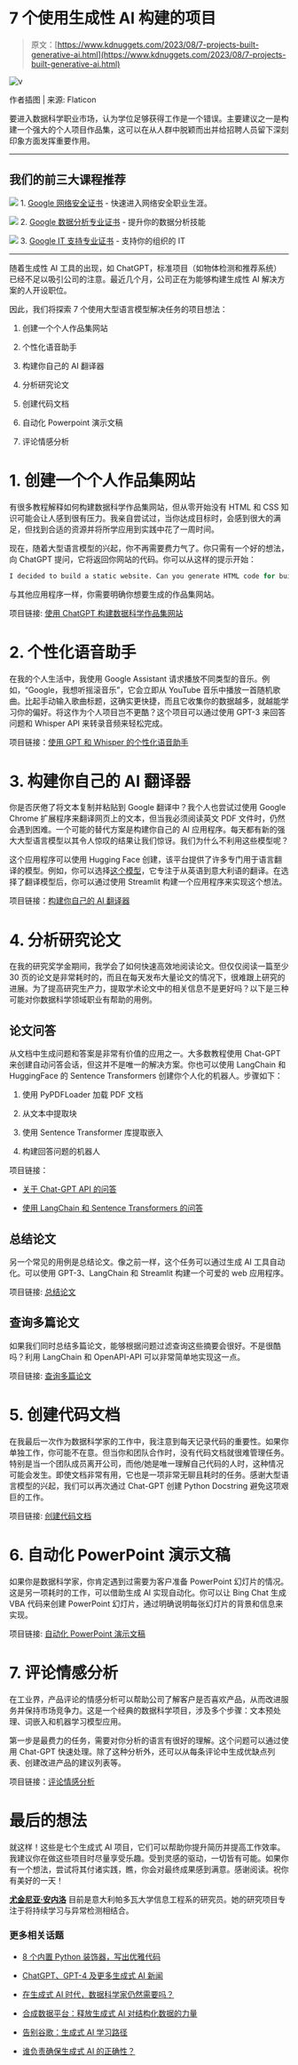 # 7 个使用生成性 AI 构建的项目

> 原文：[https://www.kdnuggets.com/2023/08/7-projects-built-generative-ai.html](https://www.kdnuggets.com/2023/08/7-projects-built-generative-ai.html)

![v](../Images/c68cb4ab73503ae4fcb15895e171f94a.png)

作者插图 | 来源: Flaticon

要进入数据科学职业市场，认为学位足够获得工作是一个错误。主要建议之一是构建一个强大的个人项目作品集，这可以在从人群中脱颖而出并给招聘人员留下深刻印象方面发挥重要作用。

* * *

## 我们的前三大课程推荐

![](../Images/0244c01ba9267c002ef39d4907e0b8fb.png) 1\. [Google 网络安全证书](https://www.kdnuggets.com/google-cybersecurity) - 快速进入网络安全职业生涯。

![](../Images/e225c49c3c91745821c8c0368bf04711.png) 2\. [Google 数据分析专业证书](https://www.kdnuggets.com/google-data-analytics) - 提升你的数据分析技能

![](../Images/0244c01ba9267c002ef39d4907e0b8fb.png) 3\. [Google IT 支持专业证书](https://www.kdnuggets.com/google-itsupport) - 支持你的组织的 IT

* * *

随着生成性 AI 工具的出现，如 ChatGPT，标准项目（如物体检测和推荐系统）已经不足以吸引公司的注意。最近几个月，公司正在为能够构建生成性 AI 解决方案的人开设职位。

因此，我们将探索 7 个使用大型语言模型解决任务的项目想法：

1.  创建一个个人作品集网站

1.  个性化语音助手

1.  构建你自己的 AI 翻译器

1.  分析研究论文

1.  创建代码文档

1.  自动化 Powerpoint 演示文稿

1.  评论情感分析

# 1\. 创建一个个人作品集网站

有很多教程解释如何构建数据科学作品集网站，但从零开始没有 HTML 和 CSS 知识可能会让人感到很有压力。我亲自尝试过，当你达成目标时，会感到很大的满足，但找到合适的资源并将所学应用到实践中花了一周时间。

现在，随着大型语言模型的兴起，你不再需要费力气了。你只需有一个好的想法，向 ChatGPT 提问，它将返回你网站的代码。你可以从这样的提示开始：

```py
I decided to build a static website. Can you generate HTML code for building the website? Moreover, I need to have three pages: a page with my name and a short presentation, a page with my data science projects and a page with my work experience. In addition to these pages, I want a vertical navigation menu at the left to move from a page to the other.
```

与其他应用程序一样，你需要明确你想要生成的作品集网站。

项目链接: [使用 ChatGPT 构建数据科学作品集网站](https://medium.com/towards-data-science/how-to-build-a-data-science-portfolio-website-with-chatgpt-e57d29badf7f)

# 2\. 个性化语音助手

在我的个人生活中，我使用 Google Assistant 请求播放不同类型的音乐。例如，“Google，我想听摇滚音乐”，它会立即从 YouTube 音乐中播放一首随机歌曲。比起手动输入歌曲标题，这确实更快捷，而且它收集你的数据越多，就越能学习你的偏好。将这作为个人项目岂不更酷？这个项目可以通过使用 GPT-3 来回答问题和 Whisper API 来转录音频来轻松完成。

项目链接：[使用 GPT 和 Whisper 的个性化语音助手](https://github.com/reese3222/nanoassistant)

# 3\. 构建你自己的 AI 翻译器

你是否厌倦了将文本复制并粘贴到 Google 翻译中？我个人也尝试过使用 Google Chrome 扩展程序来翻译网页上的文本，但当我必须阅读英文 PDF 文件时，仍然会遇到困难。一个可能的替代方案是构建你自己的 AI 应用程序。每天都有新的强大大型语言模型以其令人惊叹的结果让我们惊讶。我们为什么不利用这些模型呢？

这个应用程序可以使用 Hugging Face 创建，该平台提供了许多专门用于语言翻译的模型。例如，你可以选择[这个模型](https://huggingface.co/Helsinki-NLP/opus-mt-en-it/tree/main)，它专注于从英语到意大利语的翻译。在选择了翻译模型后，你可以通过使用 Streamlit 构建一个应用程序来实现这个想法。

项目链接：[构建你自己的 AI 翻译器](https://artificialcorner.com/stop-using-google-translator-build-your-own-ai-application-ea8d3a896ff2)

# 4\. 分析研究论文

在我的研究奖学金期间，我学会了如何快速高效地阅读论文。但仅仅阅读一篇至少 30 页的论文是非常耗时的，而且在每天发布大量论文的情况下，很难跟上研究的进展。为了提高研究生产力，提取学术论文中的相关信息不是更好吗？以下是三种可能对你数据科学领域职业有帮助的用例。

## 论文问答

从文档中生成问题和答案是非常有价值的应用之一。大多数教程使用 Chat-GPT 来创建自动问答会话，但这并不是唯一的解决方案。你也可以使用 LangChain 和 HuggingFace 的 Sentence Transformers 创建你个人化的机器人。步骤如下：

1.  使用 PyPDFLoader 加载 PDF 文档

1.  从文本中提取块

1.  使用 Sentence Transformer 库提取嵌入

1.  构建回答问题的机器人

项目链接：

+   [关于 Chat-GPT API 的问答](https://betterprogramming.pub/building-a-question-answer-bot-with-langchain-vicuna-and-sentence-transformers-b7f80428eadc)

+   [使用 LangChain 和 Sentence Transformers 的问答](https://betterprogramming.pub/building-a-question-answer-bot-with-langchain-vicuna-and-sentence-transformers-b7f80428eadc)

## 总结论文

另一个常见的用例是总结论文。像之前一样，这个任务可以通过生成 AI 工具自动化。可以使用 GPT-3、LangChain 和 Streamlit 构建一个可爱的 web 应用程序。

项目链接: [总结论文](https://medium.com/mlearning-ai/building-a-custom-summarization-app-with-streamlit-and-langchain-11ab19099822)

## 查询多篇论文

如果我们同时总结多篇论文，能够根据问题过滤查询这些摘要会很好。不是很酷吗？利用 LangChain 和 OpenAPI-API 可以非常简单地实现这一点。

项目链接: [查询多篇论文](https://medium.com/mlearning-ai/summarizing-and-querying-multiple-research-papers-with-langchain-fe0bf310926)

# 5\. 创建代码文档

在我最后一次作为数据科学家的工作中，我注意到每天记录代码的重要性。如果你单独工作，你可能不在意。但当你和团队合作时，没有代码文档就很难管理任务。特别是当一个团队成员离开公司，而他/她是唯一理解自己代码的人时，这种情况可能会发生。即使文档非常有用，它也是一项非常无聊且耗时的任务。感谢大型语言模型的兴起，我们可以再次通过 Chat-GPT 创建 Python Docstring 避免这项艰巨的工作。

项目链接: [创建代码文档](https://medium.com/@madhok.simran8/how-to-generate-python-docstring-with-chatgpt-openapi-ed055f302d31)

# 6\. 自动化 PowerPoint 演示文稿

如果你是数据科学家，你肯定遇到过需要为客户准备 PowerPoint 幻灯片的情况。这是另一项耗时的工作，可以借助生成 AI 实现自动化。你可以让 Bing Chat 生成 VBA 代码来创建 PowerPoint 幻灯片，通过明确说明每张幻灯片的背景和信息来实现。

项目链接: [自动化 PowerPoint 演示文稿](https://www.youtube.com/watch?v=zogvDn5Kd8E&ab_channel=MatrixInception)

# 7\. 评论情感分析

在工业界，产品评论的情感分析可以帮助公司了解客户是否喜欢产品，从而改进服务并保持市场竞争力。这是一个经典的数据科学项目，涉及多个步骤：文本预处理、词嵌入和机器学习模型应用。

第一步是最费力的任务，需要对你分析的语言有很好的理解。这个问题可以通过使用 Chat-GPT 快速处理。除了这种分析外，还可以从每条评论中生成优缺点列表、创建改进产品的建议列表等。

项目链接：[评论情感分析](https://medium.com/data-and-beyond/sentiment-analysis-with-chatgpt-openai-and-python-use-chatgpt-to-build-a-sentiment-analysis-ai-2b89158a37f6)

# 最后的想法

就这样！这些是七个生成式 AI 项目，它们可以帮助你提升简历并提高工作效率。我建议你在做这些项目时尽量享受乐趣。受到灵感的驱动，一切皆有可能。如果你有一个想法，尝试将其付诸实践，瞧，你会对最终成果感到满意。感谢阅读。祝你有美好的一天！

**[尤金尼亚·安内洛](https://www.linkedin.com/in/eugenia-anello/)** 目前是意大利帕多瓦大学信息工程系的研究员。她的研究项目专注于将持续学习与异常检测相结合。

### 更多相关话题

+   [8 个内置 Python 装饰器，写出优雅代码](https://www.kdnuggets.com/8-built-in-python-decorators-to-write-elegant-code)

+   [ChatGPT、GPT-4 及更多生成式 AI 新闻](https://www.kdnuggets.com/2023/02/chatgpt-gpt4-generative-ai-news.html)

+   [在生成式 AI 时代，数据科学家仍然需要吗？](https://www.kdnuggets.com/2023/06/data-scientists-still-needed-age-generative-ai.html)

+   [合成数据平台：释放生成式 AI 对结构化数据的力量](https://www.kdnuggets.com/2023/07/synthetic-data-platforms-unlocking-power-generative-ai-structured-data.html)

+   [告别谷歌：生成式 AI 学习路径](https://www.kdnuggets.com/2023/07/free-google-generative-ai-learning-path.html)

+   [谁负责确保生成式 AI 的正确性？](https://www.kdnuggets.com/2023/08/whose-responsibility-get-generative-ai-right.html)
